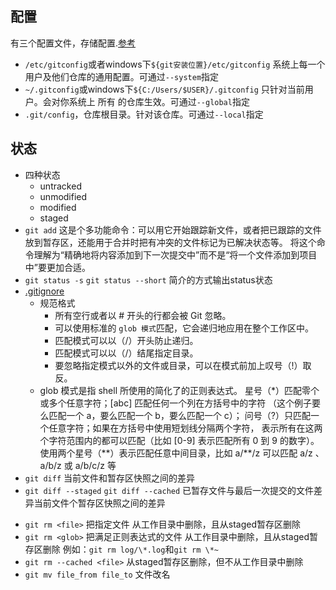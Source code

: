 ## 配置
有三个配置文件，存储配置.[参考](https://git-scm.com/book/zh/v2/%E8%B5%B7%E6%AD%A5-%E5%88%9D%E6%AC%A1%E8%BF%90%E8%A1%8C-Git-%E5%89%8D%E7%9A%84%E9%85%8D%E7%BD%AE)
- `/etc/gitconfig`或者windows下`${git安装位置}/etc/gitconfig` 系统上每一个用户及他们仓库的通用配置。可通过`--system`指定
- `~/.gitconfig`或windows下`${C:/Users/$USER}/.gitconfig` 只针对当前用户。会对你系统上 所有 的仓库生效。可通过`--global`指定
- `.git/config`，仓库根目录。针对该仓库。可通过`--local`指定
## 状态
- 四种状态
  - untracked
  - unmodified
  - modified
  - staged
- `git add`
  这是个多功能命令：可以用它开始跟踪新文件，或者把已跟踪的文件放到暂存区，还能用于合并时把有冲突的文件标记为已解决状态等。 将这个命令理解为“精确地将内容添加到下一次提交中”而不是“将一个文件添加到项目中”要更加合适。 
- `git status -s` `git status --short`  简介的方式输出status状态
- [.gitignore](https://github.com/github/gitignore)
  - 规范格式
    - 所有空行或者以 # 开头的行都会被 Git 忽略。
    - 可以使用标准的 `glob 模式`匹配，它会递归地应用在整个工作区中。
    - 匹配模式可以以（/）开头防止递归。
    - 匹配模式可以以（/）结尾指定目录。
    - 要忽略指定模式以外的文件或目录，可以在模式前加上叹号（!）取反。
  - glob 模式是指 shell 所使用的简化了的正则表达式。 星号（*）匹配零个或多个任意字符；[abc] 匹配任何一个列在方括号中的字符 （这个例子要么匹配一个 a，要么匹配一个 b，要么匹配一个 c）； 问号（?）只匹配一个任意字符；如果在方括号中使用短划线分隔两个字符， 表示所有在这两个字符范围内的都可以匹配（比如 [0-9] 表示匹配所有 0 到 9 的数字）。 使用两个星号（\*\*）表示匹配任意中间目录，比如 a/**/z 可以匹配 a/z 、 a/b/z 或 a/b/c/z 等
- `git diff`  当前文件和暂存区快照之间的差异
- `git diff --staged`  `git diff --cached`  已暂存文件与最后一次提交的文件差异当前文件个暂存区快照之间的差异
<!-- 删除如果要删除之前修改过或已经放到暂存区的文件，则必须使用强制删除选项 -f（译注：即 force 的首字母） -->
- `git rm <file>`  把指定文件 从工作目录中删除，且从staged暂存区删除
- `git rm <glob>`  把满足正则表达式的文件 从工作目录中删除，且从staged暂存区删除  例如：`git rm log/\*.log`和`git rm \*~`
- `git rm --cached <file>`  从staged暂存区删除，但不从工作目录中删除
- `git mv file_from file_to`  文件改名